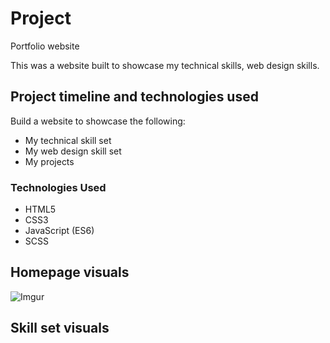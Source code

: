 # Project
Portfolio website 


This was a website built to showcase my technical skills, web design skills.



## Project timeline and technologies used

Build a website to showcase the following:
* My technical skill set
* My web design skill set
* My projects

### Technologies Used

* HTML5
* CSS3
* JavaScript (ES6)
* SCSS
  



## Homepage visuals

![Imgur](https://i.imgur.com/bVE2xqe.png?1)

## Skill set visuals
